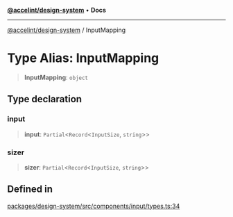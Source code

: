 [**@accelint/design-system**](../README.md) • **Docs**

***

[@accelint/design-system](../README.md) / InputMapping

# Type Alias: InputMapping

> **InputMapping**: `object`

## Type declaration

### input

> **input**: `Partial`\<`Record`\<`InputSize`, `string`\>\>

### sizer

> **sizer**: `Partial`\<`Record`\<`InputSize`, `string`\>\>

## Defined in

[packages/design-system/src/components/input/types.ts:34](https://github.com/gohypergiant/standard-toolkit/blob/258694cea8ed8bbd956b3cf5da47c2c9debcf127/packages/design-system/src/components/input/types.ts#L34)
